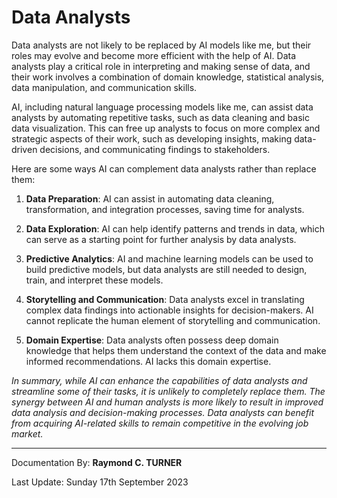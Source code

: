 # Data Analysts

Data analysts are not likely to be replaced by AI models like me, but their roles may evolve and become more efficient with the help of AI. Data analysts play a critical role in interpreting and making sense of data, and their work involves a combination of domain knowledge, statistical analysis, data manipulation, and communication skills.

AI, including natural language processing models like me, can assist data analysts by automating repetitive tasks, such as data cleaning and basic data visualization. This can free up analysts to focus on more complex and strategic aspects of their work, such as developing insights, making data-driven decisions, and communicating findings to stakeholders.

Here are some ways AI can complement data analysts rather than replace them:

1. **Data Preparation**: AI can assist in automating data cleaning, transformation, and integration processes, saving time for analysts.

2. **Data Exploration**: AI can help identify patterns and trends in data, which can serve as a starting point for further analysis by data analysts.

3. **Predictive Analytics**: AI and machine learning models can be used to build predictive models, but data analysts are still needed to design, train, and interpret these models.

4. **Storytelling and Communication**: Data analysts excel in translating complex data findings into actionable insights for decision-makers. AI cannot replicate the human element of storytelling and communication.

5. **Domain Expertise**: Data analysts often possess deep domain knowledge that helps them understand the context of the data and make informed recommendations. AI lacks this domain expertise.

*In summary, while AI can enhance the capabilities of data analysts and streamline some of their tasks, it is unlikely to completely replace them. The synergy between AI and human analysts is more likely to result in improved data analysis and decision-making processes. Data analysts can benefit from acquiring AI-related skills to remain competitive in the evolving job market.*


---

Documentation By: **Raymond C. TURNER**

Last Update: Sunday 17th September 2023